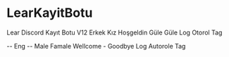 # LearKayitBotu
Lear Discord Kayıt Botu V12
Erkek
Kız
Hoşgeldin Güle Güle
Log
Otorol
Tag

-- Eng --
Male
Famale
Wellcome - Goodbye
Log
Autorole
Tag
